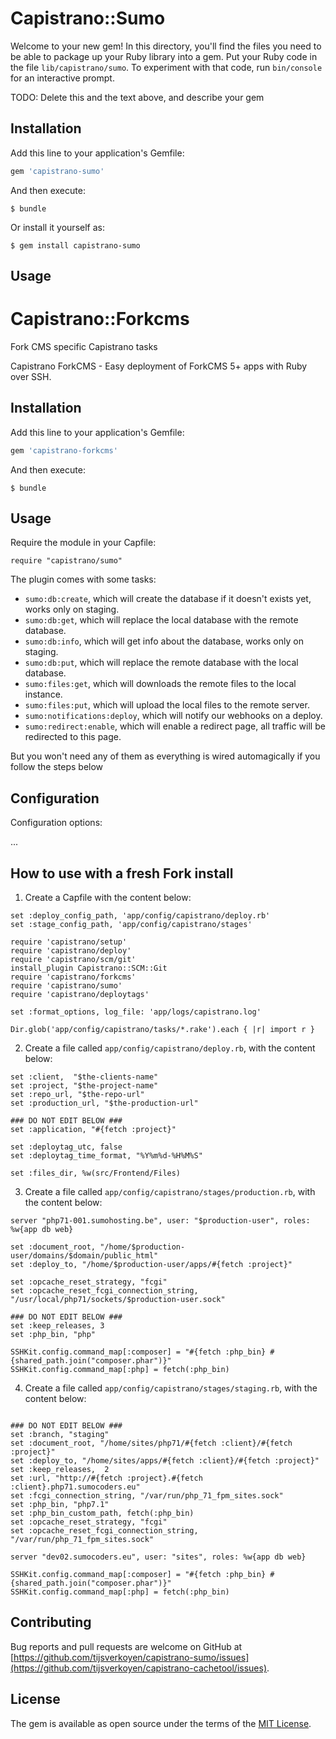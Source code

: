 # Capistrano::Sumo

Welcome to your new gem! In this directory, you'll find the files you need to be able to package up your Ruby library into a gem. Put your Ruby code in the file `lib/capistrano/sumo`. To experiment with that code, run `bin/console` for an interactive prompt.

TODO: Delete this and the text above, and describe your gem

## Installation

Add this line to your application's Gemfile:

```ruby
gem 'capistrano-sumo'
```

And then execute:

    $ bundle

Or install it yourself as:

    $ gem install capistrano-sumo

## Usage

# Capistrano::Forkcms

Fork CMS specific Capistrano tasks

Capistrano ForkCMS - Easy deployment of ForkCMS 5+ apps with Ruby over SSH.


## Installation

Add this line to your application's Gemfile:

```ruby
gem 'capistrano-forkcms'
```

And then execute:

    $ bundle


## Usage

Require the module in your Capfile:

    require "capistrano/sumo"
    
The plugin comes with some tasks:

* `sumo:db:create`, which will create the database if it doesn't exists yet, works only on staging.
* `sumo:db:get`, which will replace the local database with the remote database.
* `sumo:db:info`, which will get info about the database, works only on staging.
* `sumo:db:put`, which will replace the remote database with the local database.
* `sumo:files:get`, which will downloads the remote files to the local instance.
* `sumo:files:put`, which will upload the local files to the remote server.
* `sumo:notifications:deploy`, which will notify our webhooks on a deploy.
* `sumo:redirect:enable`, which will enable a redirect page, all traffic will be redirected to this page.

But you won't need any of them as everything is wired automagically if you follow the steps below


## Configuration

Configuration options:

...

## How to use with a fresh Fork install

1. Create a Capfile with the content below:

```
set :deploy_config_path, 'app/config/capistrano/deploy.rb'
set :stage_config_path, 'app/config/capistrano/stages'

require 'capistrano/setup'
require 'capistrano/deploy'
require 'capistrano/scm/git'
install_plugin Capistrano::SCM::Git
require 'capistrano/forkcms'
require 'capistrano/sumo'
require 'capistrano/deploytags'

set :format_options, log_file: 'app/logs/capistrano.log'

Dir.glob('app/config/capistrano/tasks/*.rake').each { |r| import r }
```

2. Create a file called `app/config/capistrano/deploy.rb`, with the content below:

```
set :client,  "$the-clients-name"
set :project, "$the-project-name"
set :repo_url, "$the-repo-url"
set :production_url, "$the-production-url"

### DO NOT EDIT BELOW ###
set :application, "#{fetch :project}"

set :deploytag_utc, false
set :deploytag_time_format, "%Y%m%d-%H%M%S"

set :files_dir, %w(src/Frontend/Files)
```

3. Create a file called `app/config/capistrano/stages/production.rb`, with the content below:

```
server "php71-001.sumohosting.be", user: "$production-user", roles: %w{app db web}

set :document_root, "/home/$production-user/domains/$domain/public_html"
set :deploy_to, "/home/$production-user/apps/#{fetch :project}"

set :opcache_reset_strategy, "fcgi"
set :opcache_reset_fcgi_connection_string, "/usr/local/php71/sockets/$production-user.sock"

### DO NOT EDIT BELOW ###
set :keep_releases, 3
set :php_bin, "php"

SSHKit.config.command_map[:composer] = "#{fetch :php_bin} #{shared_path.join("composer.phar")}"
SSHKit.config.command_map[:php] = fetch(:php_bin)
```

4. Create a file called `app/config/capistrano/stages/staging.rb`, with the content below:

```

### DO NOT EDIT BELOW ###
set :branch, "staging"
set :document_root, "/home/sites/php71/#{fetch :client}/#{fetch :project}"
set :deploy_to, "/home/sites/apps/#{fetch :client}/#{fetch :project}"
set :keep_releases,  2
set :url, "http://#{fetch :project}.#{fetch :client}.php71.sumocoders.eu"
set :fcgi_connection_string, "/var/run/php_71_fpm_sites.sock"
set :php_bin, "php7.1"
set :php_bin_custom_path, fetch(:php_bin)
set :opcache_reset_strategy, "fcgi"
set :opcache_reset_fcgi_connection_string, "/var/run/php_71_fpm_sites.sock"

server "dev02.sumocoders.eu", user: "sites", roles: %w{app db web}

SSHKit.config.command_map[:composer] = "#{fetch :php_bin} #{shared_path.join("composer.phar")}"
SSHKit.config.command_map[:php] = fetch(:php_bin)
```

## Contributing

Bug reports and pull requests are welcome on GitHub at [https://github.com/tijsverkoyen/capistrano-sumo/issues](https://github.com/tijsverkoyen/capistrano-cachetool/issues).


## License

The gem is available as open source under the terms of the [MIT License](http://opensource.org/licenses/MIT).

